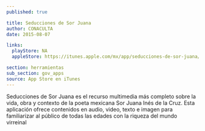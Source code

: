 ```yaml
---
published: true

title: Seducciones de Sor Juana
author: CONACULTA
date: 2015-08-07

links:
  playStore: NA
  appleStore: https://itunes.apple.com/mx/app/seducciones-de-sor-juana/id630253735?l=en&mt=8

section: herramientas
sub_section: gov_apps
source: App Store en iTunes
---
```

Seducciones de Sor Juana es el recurso multimedia más completo sobre la vida, obra y contexto de la poeta mexicana Sor Juana Inés de la Cruz. Esta aplicación ofrece contenidos en audio, video, texto e imagen para familiarizar al público de todas las edades con la riqueza del mundo virreinal
